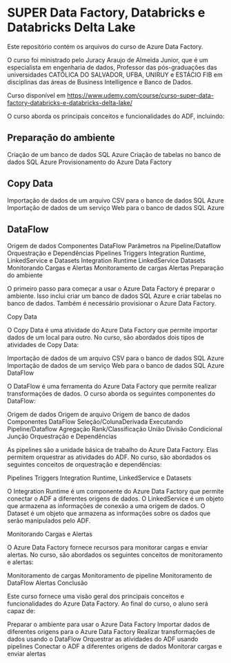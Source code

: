 # SUPER Data Factory, Databricks e Databricks Delta Lake

Este repositório contém os arquivos do curso de Azure Data Factory.

O curso foi ministrado pelo Juracy Araujo de Almeida Junior, que é um especialista em engenharia de dados, Professor das pós-graduações das universidades CATÓLICA DO SALVADOR, UFBA, UNIRUY e ESTÁCIO FIB em disciplinas das áreas de Business Intelligence e Banco de Dados.

Curso disponível em https://www.udemy.com/course/curso-super-data-factory-databricks-e-databricks-delta-lake/

O curso aborda os principais conceitos e funcionalidades do ADF, incluindo:

## Preparação do ambiente

Criação de um banco de dados SQL Azure
Criação de tabelas no banco de dados SQL Azure
Provisionamento do Azure Data Factory

## Copy Data

Importação de dados de um arquivo CSV para o banco de dados SQL Azure
Importação de dados de um serviço Web para o banco de dados SQL Azure

## DataFlow

Origem de dados
Componentes DataFlow
Parâmetros na Pipeline/Dataflow
Orquestração e Dependências
Pipelines
Triggers
Integration Runtime, LinkedService e Datasets
Integration Runtime
LinkedService
Datasets
Monitorando Cargas e Alertas
Monitoramento de cargas
Alertas
Preparação do ambiente

O primeiro passo para começar a usar o Azure Data Factory é preparar o ambiente. Isso inclui criar um banco de dados SQL Azure e criar tabelas no banco de dados. Também é necessário provisionar o Azure Data Factory.

Copy Data

O Copy Data é uma atividade do Azure Data Factory que permite importar dados de um local para outro. No curso, são abordados dois tipos de atividades de Copy Data:

Importação de dados de um arquivo CSV para o banco de dados SQL Azure
Importação de dados de um serviço Web para o banco de dados SQL Azure
DataFlow

O DataFlow é uma ferramenta do Azure Data Factory que permite realizar transformações de dados. O curso aborda os seguintes componentes do DataFlow:

Origem de dados
Origem de arquivo
Origem de banco de dados
Componentes DataFlow
Seleção/ColunaDerivada
Executando Pipeline/Dataflow
Agregação
Rank/Classificação
União
Divisão Condicional
Junção
Orquestração e Dependências

As pipelines são a unidade básica de trabalho do Azure Data Factory. Elas permitem orquestrar as atividades do ADF. No curso, são abordados os seguintes conceitos de orquestração e dependências:

Pipelines
Triggers
Integration Runtime, LinkedService e Datasets

O Integration Runtime é um componente do Azure Data Factory que permite conectar o ADF a diferentes origens de dados. O LinkedService é um objeto que armazena as informações de conexão a uma origem de dados. O Dataset é um objeto que armazena as informações sobre os dados que serão manipulados pelo ADF.

Monitorando Cargas e Alertas

O Azure Data Factory fornece recursos para monitorar cargas e enviar alertas. No curso, são abordados os seguintes conceitos de monitoramento e alertas:

Monitoramento de cargas
Monitoramento de pipeline
Monitoramento de DataFlow
Alertas
Conclusão

Este curso fornece uma visão geral dos principais conceitos e funcionalidades do Azure Data Factory. Ao final do curso, o aluno será capaz de:

Preparar o ambiente para usar o Azure Data Factory
Importar dados de diferentes origens para o Azure Data Factory
Realizar transformações de dados usando o DataFlow
Orquestrar as atividades do ADF usando pipelines
Conectar o ADF a diferentes origens de dados
Monitorar cargas e enviar alertas


